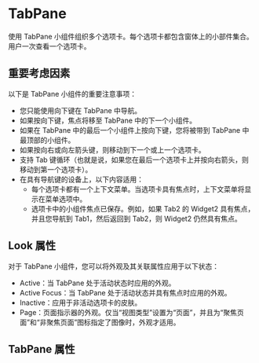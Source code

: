 # TabPane
使用 TabPane 小组件组织多个选项卡。每个选项卡都包含窗体上的小部件集合。用户一次查看一个选项卡。

## 重要考虑因素
以下是 TabPane 小组件的重要注意事项：
* 您只能使用向下键在 TabPane 中导航。
* 如果按向下键，焦点将移至 TabPane 中的下一个小组件。
* 如果在 TabPane 中的最后一个小组件上按向下键，您将被带到 TabPane 中最顶部的小组件。
* 如果按向右或向左箭头键，则移动到下一个或上一个选项卡。
* 支持 Tab 键循环（也就是说，如果您在最后一个选项卡上并按向右箭头，则移动到第一个选项卡）。
* 在具有导航键的设备上，以下内容适用：
  * 每个选项卡都有一个上下文菜单。当选项卡具有焦点时，上下文菜单将显示在菜单选项中。
  * 选项卡中的小组件焦点已保存。例如，如果 Tab2 的 Widget2 具有焦点，并且您导航到 Tab1，然后返回到 Tab2，则 Widget2 仍然具有焦点。

## Look 属性
对于 TabPane 小组件，您可以将外观及其关联属性应用于以下状态：
* Active：当 TabPane 处于活动状态时应用的外观。
* Active Focus：当 TabPane 处于活动状态并具有焦点时应用的外观。
* Inactive：应用于非活动选项卡的皮肤。
* Page：页面指示器的外观。仅当“视图类型”设置为“页面”，并且为“聚焦页面”和“非聚焦页面”图标指定了图像时，外观才适用。

## TabPane 属性